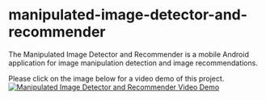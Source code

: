 # manipulated-image-detector-and-recommender

The Manipulated Image Detector and Recommender is a mobile Android application for image manipulation detection and image recommendations.

Please click on the image below for a video demo of this project.
[![Manipulated Image Detector and Recommender Video Demo](https://img.youtube.com/vi/22KvUPddP0I/0.jpg)](https://youtu.be/22KvUPddP0I "Manipulated Image Detector and Recommender Video Demo")

